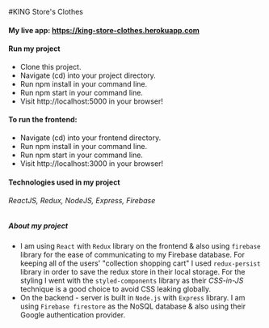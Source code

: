 #KING Store's Clothes

#### My live app: https://king-store-clothes.herokuapp.com

#### Run my project

- Clone this project.
- Navigate (cd) into your project directory.
- Run npm install in your command line.
- Run npm start in your command line.
- Visit http://localhost:5000 in your browser!

#### To run the frontend:

- Navigate (cd) into your frontend directory.
- Run npm install in your command line.
- Run npm start in your command line.
- Visit http://localhost:3000 in your browser!

#### Technologies used in my project

###### ReactJS, Redux, NodeJS, Express, Firebase

##### About my project

- I am using `React` with `Redux` library on the frontend & also using `firebase` library for the ease of communicating to my Firebase database.
  For keeping all of the users' "collection shopping cart" I used `redux-persist` library in order to save the redux store in their local storage. For the styling I went with the `styled-components` library as their _CSS-in-JS_ technique is a good choice to avoid CSS leaking globally.
- On the backend - server is built in `Node.js` with `Express` library. I am using `Firebase firestore` as the NoSQL database & also using their Google authentication provider.
